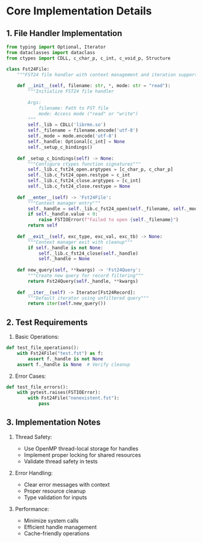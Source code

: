 # Core Implementation Details

## 1. File Handler Implementation

```python
from typing import Optional, Iterator
from dataclasses import dataclass
from ctypes import CDLL, c_char_p, c_int, c_void_p, Structure

class Fst24File:
    """FST24 file handler with context management and iteration support"""
    
    def __init__(self, filename: str, *, mode: str = "read"):
        """Initialize FST24 file handler
        
        Args:
            filename: Path to FST file
            mode: Access mode ("read" or "write")
        """
        self._lib = CDLL('librmn.so')
        self._filename = filename.encode('utf-8')
        self._mode = mode.encode('utf-8')
        self._handle: Optional[c_int] = None
        self._setup_c_bindings()
        
    def _setup_c_bindings(self) -> None:
        """Configure ctypes function signatures"""
        self._lib.c_fst24_open.argtypes = [c_char_p, c_char_p]
        self._lib.c_fst24_open.restype = c_int
        self._lib.c_fst24_close.argtypes = [c_int]
        self._lib.c_fst24_close.restype = None
        
    def __enter__(self) -> 'Fst24File':
        """Context manager entry"""
        self._handle = self._lib.c_fst24_open(self._filename, self._mode)
        if self._handle.value < 0:
            raise FSTIOError(f"Failed to open {self._filename}")
        return self
        
    def __exit__(self, exc_type, exc_val, exc_tb) -> None:
        """Context manager exit with cleanup"""
        if self._handle is not None:
            self._lib.c_fst24_close(self._handle)
            self._handle = None
            
    def new_query(self, **kwargs) -> 'Fst24Query':
        """Create new query for record filtering"""
        return Fst24Query(self._handle, **kwargs)
        
    def __iter__(self) -> Iterator[Fst24Record]:
        """Default iterator using unfiltered query"""
        return iter(self.new_query())
```

## 2. Test Requirements

1. Basic Operations:
```python
def test_file_operations():
    with Fst24File("test.fst") as f:
        assert f._handle is not None
    assert f._handle is None  # Verify cleanup
```

2. Error Cases:
```python
def test_file_errors():
    with pytest.raises(FSTIOError):
        with Fst24File("nonexistent.fst"):
            pass
```

## 3. Implementation Notes

1. Thread Safety:
   - Use OpenMP thread-local storage for handles
   - Implement proper locking for shared resources
   - Validate thread safety in tests

2. Error Handling:
   - Clear error messages with context
   - Proper resource cleanup
   - Type validation for inputs

3. Performance:
   - Minimize system calls
   - Efficient handle management
   - Cache-friendly operations
